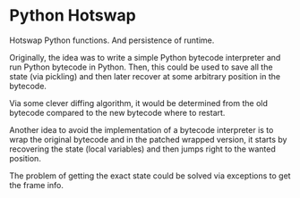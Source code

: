 Python Hotswap
==============

Hotswap Python functions. And persistence of runtime.

Originally, the idea was to write a simple Python bytecode interpreter and run Python bytecode in Python. Then, this could be used to save all the state (via pickling) and then later recover at some arbitrary position in the bytecode.

Via some clever diffing algorithm, it would be determined from the old bytecode compared to the new bytecode where to restart.

Another idea to avoid the implementation of a bytecode interpreter is to wrap the original bytecode and in the patched wrapped version, it starts by recovering the state (local variables) and then jumps right to the wanted position.

The problem of getting the exact state could be solved via exceptions to get the frame info.

